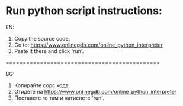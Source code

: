 # Run python script instructions:

EN:
1. Copy the source code.
2. Go to: https://www.onlinegdb.com/online_python_interpreter
3. Paste it there and click 'run'.

=============================================

BG:
1. Копирайте сорс кода.
2. Отидете на https://www.onlinegdb.com/online_python_interpreter
3. Поставете го там и натиснете 'run'.
